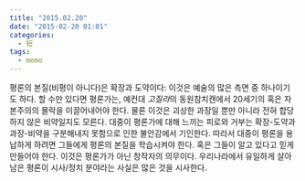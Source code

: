```yaml
---
title: "2015.02.20"
date: "2015-02-20 01:01"
categories:
  - 短
tags:
  - memo
---
```


평론의 본질(비평이 아니다)은 확장과 도약이다: 이것은 예술의 많은 측면 중 하나이기도 하다. 할 수만 있다면 평론가는, 예컨대 *고질라*의 동원참치캔에서 20세기의 혹은 자본주의의 몰락을 이끌어내어야 한다. 물론 이것은 괴상한 과장일 뿐만 아니라 전혀 합당하지 않은 비약일지도 모른다. 대중이 평론가에 대해 느끼는 피로와 거부는 확장-도약과 과장-비약을 구분해내지 못함으로 인한 불안감에서 기인한다. 따라서 대중이 평론을 용납하게 하려면 그들에게 평론의 본질을 학습시켜야 한다. 혹은 그들이 알고 있다고 믿게 만들어야 한다. 이것은 평론가가 아닌 창작자의 의무이다. 우리나라에서 유일하게 살아남은 평론이 시사/정치 분야라는 사실은 많은 것을 시사한다.
